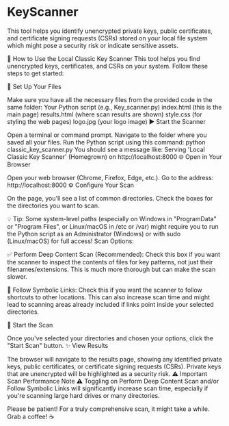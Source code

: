 # KeyScanner
This tool helps you identify unencrypted private keys, public certificates, and certificate signing requests (CSRs) stored on your local file system which might pose a security risk or indicate sensitive assets.

🚀 How to Use the Local Classic Key Scanner
This tool helps you find unencrypted keys, certificates, and CSRs on your system. Follow these steps to get started:

📁 Set Up Your Files

Make sure you have all the necessary files from the provided code in the same folder:
Your Python script (e.g., Key_scanner.py)
index.html (this is the main page)
results.html (where scan results are shown)
style.css (for styling the web pages)
logo.jpg (your logo image)
▶️ Start the Scanner

Open a terminal or command prompt.
Navigate to the folder where you saved all your files.
Run the Python script using this command:
python classic_key_scanner.py
You should see a message like: Serving 'Local Classic Key Scanner' (Homegrown) on http://localhost:8000
🌐 Open in Your Browser

Open your web browser (Chrome, Firefox, Edge, etc.).
Go to the address: http://localhost:8000
⚙️ Configure Your Scan

On the page, you'll see a list of common directories. Check the boxes for the directories you want to scan.

💡 Tip: Some system-level paths (especially on Windows in "ProgramData" or "Program Files", or Linux/macOS in /etc or /var) might require you to run the Python script as an Administrator (Windows) or with sudo (Linux/macOS) for full access!
Scan Options:

✅ Perform Deep Content Scan (Recommended): Check this box if you want the scanner to inspect the contents of files for key patterns, not just their filenames/extensions. This is much more thorough but can make the scan slower.

🔗 Follow Symbolic Links: Check this if you want the scanner to follow shortcuts to other locations. This can also increase scan time and might lead to scanning areas already included if links point inside your selected directories.

🚀 Start the Scan

Once you've selected your directories and chosen your options, click the "Start Scan" button.
✨ View Results

The browser will navigate to the results page, showing any identified private keys, public certificates, or certificate signing requests (CSRs).
Private keys that are unencrypted will be highlighted as a security risk.
⚠️ Important Scan Performance Note ⚠️
Toggling on Perform Deep Content Scan and/or Follow Symbolic Links will significantly increase scan time, especially if you're scanning large hard drives or many directories.

Please be patient! For a truly comprehensive scan, it might take a while. Grab a coffee! ☕
